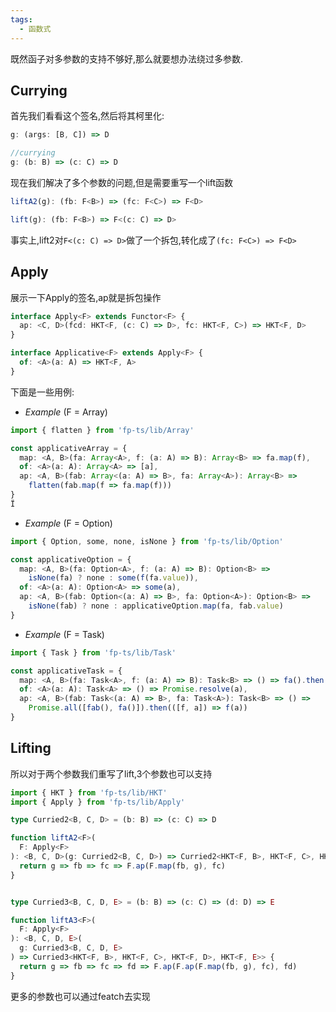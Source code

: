 ```yaml
---
tags:
  - 函数式
---
```




既然函子对多参数的支持不够好,那么就要想办法绕过多参数.

## Currying
首先我们看看这个签名,然后将其柯里化:
```typescript
g: (args: [B, C]) => D

//currying
g: (b: B) => (c: C) => D
```
现在我们解决了多个参数的问题,但是需要重写一个lift函数

```typescript
liftA2(g): (fb: F<B>) => (fc: F<C>) => F<D>

lift(g): (fb: F<B>) => F<(c: C) => D>
```
事实上,lift2对`F<(c: C) => D>`做了一个拆包,转化成了`(fc: F<C>) => F<D>`

## Apply
展示一下Apply的签名,ap就是拆包操作

```typescript
interface Apply<F> extends Functor<F> {
  ap: <C, D>(fcd: HKT<F, (c: C) => D>, fc: HKT<F, C>) => HKT<F, D>
}

interface Applicative<F> extends Apply<F> {
  of: <A>(a: A) => HKT<F, A>
}
```

下面是一些用例:

* *Example* (F = Array)
```typescript
import { flatten } from 'fp-ts/lib/Array'

const applicativeArray = {
  map: <A, B>(fa: Array<A>, f: (a: A) => B): Array<B> => fa.map(f),
  of: <A>(a: A): Array<A> => [a],
  ap: <A, B>(fab: Array<(a: A) => B>, fa: Array<A>): Array<B> =>
    flatten(fab.map(f => fa.map(f)))
}
Ï
```

* *Example* (F = Option)
```typescript
import { Option, some, none, isNone } from 'fp-ts/lib/Option'

const applicativeOption = {
  map: <A, B>(fa: Option<A>, f: (a: A) => B): Option<B> =>
    isNone(fa) ? none : some(f(fa.value)),
  of: <A>(a: A): Option<A> => some(a),
  ap: <A, B>(fab: Option<(a: A) => B>, fa: Option<A>): Option<B> =>
    isNone(fab) ? none : applicativeOption.map(fa, fab.value)
}
```

* *Example* (F = Task)
```typescript
import { Task } from 'fp-ts/lib/Task'

const applicativeTask = {
  map: <A, B>(fa: Task<A>, f: (a: A) => B): Task<B> => () => fa().then(f),
  of: <A>(a: A): Task<A> => () => Promise.resolve(a),
  ap: <A, B>(fab: Task<(a: A) => B>, fa: Task<A>): Task<B> => () =>
    Promise.all([fab(), fa()]).then(([f, a]) => f(a))
}
```

## Lifting
所以对于两个参数我们重写了lift,3个参数也可以支持

```typescript
import { HKT } from 'fp-ts/lib/HKT'
import { Apply } from 'fp-ts/lib/Apply'

type Curried2<B, C, D> = (b: B) => (c: C) => D

function liftA2<F>(
  F: Apply<F>
): <B, C, D>(g: Curried2<B, C, D>) => Curried2<HKT<F, B>, HKT<F, C>, HKT<F, D>> {
  return g => fb => fc => F.ap(F.map(fb, g), fc)
}


type Curried3<B, C, D, E> = (b: B) => (c: C) => (d: D) => E

function liftA3<F>(
  F: Apply<F>
): <B, C, D, E>(
  g: Curried3<B, C, D, E>
) => Curried3<HKT<F, B>, HKT<F, C>, HKT<F, D>, HKT<F, E>> {
  return g => fb => fc => fd => F.ap(F.ap(F.map(fb, g), fc), fd)
}
```

更多的参数也可以通过featch去实现
